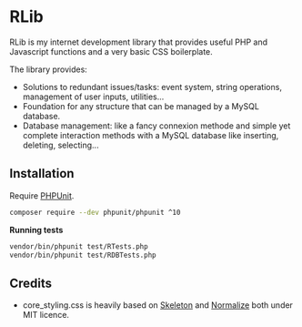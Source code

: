 # RLib

RLib is my internet development library that provides useful PHP and Javascript functions and a very basic CSS boilerplate.

The library provides:

- Solutions to redundant issues/tasks: event system, string operations, management of user inputs, utilities...
- Foundation for any structure that can be managed by a MySQL database.
- Database management: like a fancy connexion methode and simple yet complete interaction methods with a MySQL database like inserting, deleting, selecting...

## Installation

Require [PHPUnit](https://phpunit.de/index.html).

```bash
composer require --dev phpunit/phpunit ^10
```

**Running tests**

```bash
vendor/bin/phpunit test/RTests.php
vendor/bin/phpunit test/RDBTests.php
```

## Credits

- core_styling.css is heavily based on [Skeleton](http://getskeleton.com/) and [Normalize](https://necolas.github.io/normalize.css/) both under MIT licence.